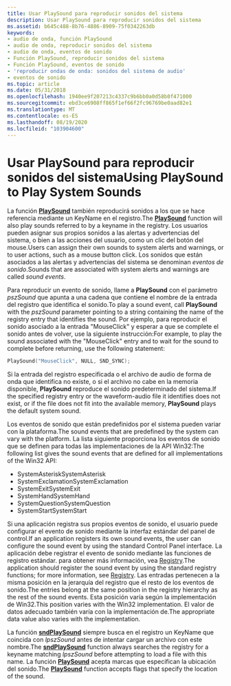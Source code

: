 ```yaml
---
title: Usar PlaySound para reproducir sonidos del sistema
description: Usar PlaySound para reproducir sonidos del sistema
ms.assetid: b645c488-8b76-4886-8909-75f0342263db
keywords:
- audio de onda, función PlaySound
- audio de onda, reproducir sonidos del sistema
- audio de onda, eventos de sonido
- Función PlaySound, reproducir sonidos del sistema
- Función PlaySound, eventos de sonido
- 'reproducir ondas de onda: sonidos del sistema de audio'
- eventos de sonido
ms.topic: article
ms.date: 05/31/2018
ms.openlocfilehash: 1940ee9f207213c4337c9b6bb0a0d58b0f471000
ms.sourcegitcommit: ebd3ce6908ff865f1ef66f2fc96769be0aad82e1
ms.translationtype: MT
ms.contentlocale: es-ES
ms.lasthandoff: 08/19/2020
ms.locfileid: "103904600"
---
```

# <a name="using-playsound-to-play-system-sounds"></a><span data-ttu-id="528bc-110">Usar PlaySound para reproducir sonidos del sistema</span><span class="sxs-lookup"><span data-stu-id="528bc-110">Using PlaySound to Play System Sounds</span></span>

<span data-ttu-id="528bc-111">La función [**PlaySound**](/previous-versions//dd743680(v=vs.85)) también reproducirá sonidos a los que se hace referencia mediante un KeyName en el registro.</span><span class="sxs-lookup"><span data-stu-id="528bc-111">The [**PlaySound**](/previous-versions//dd743680(v=vs.85)) function will also play sounds referred to by a keyname in the registry.</span></span> <span data-ttu-id="528bc-112">Los usuarios pueden asignar sus propios sonidos a las alertas y advertencias del sistema, o bien a las acciones del usuario, como un clic del botón del mouse.</span><span class="sxs-lookup"><span data-stu-id="528bc-112">Users can assign their own sounds to system alerts and warnings, or to user actions, such as a mouse button click.</span></span> <span data-ttu-id="528bc-113">Los sonidos que están asociados a las alertas y advertencias del sistema se denominan *eventos de sonido*.</span><span class="sxs-lookup"><span data-stu-id="528bc-113">Sounds that are associated with system alerts and warnings are called *sound events*.</span></span>

<span data-ttu-id="528bc-114">Para reproducir un evento de sonido, llame a **PlaySound** con el parámetro *pszSound* que apunta a una cadena que contiene el nombre de la entrada del registro que identifica el sonido.</span><span class="sxs-lookup"><span data-stu-id="528bc-114">To play a sound event, call **PlaySound** with the *pszSound* parameter pointing to a string containing the name of the registry entry that identifies the sound.</span></span> <span data-ttu-id="528bc-115">Por ejemplo, para reproducir el sonido asociado a la entrada "MouseClick" y esperar a que se complete el sonido antes de volver, use la siguiente instrucción:</span><span class="sxs-lookup"><span data-stu-id="528bc-115">For example, to play the sound associated with the "MouseClick" entry and to wait for the sound to complete before returning, use the following statement:</span></span>


```C++
PlaySound("MouseClick", NULL, SND_SYNC); 
```



<span data-ttu-id="528bc-116">Si la entrada del registro especificada o el archivo de audio de forma de onda que identifica no existe, o si el archivo no cabe en la memoria disponible, **PlaySound** reproduce el sonido predeterminado del sistema.</span><span class="sxs-lookup"><span data-stu-id="528bc-116">If the specified registry entry or the waveform-audio file it identifies does not exist, or if the file does not fit into the available memory, **PlaySound** plays the default system sound.</span></span>

<span data-ttu-id="528bc-117">Los eventos de sonido que están predefinidos por el sistema pueden variar con la plataforma.</span><span class="sxs-lookup"><span data-stu-id="528bc-117">The sound events that are predefined by the system can vary with the platform.</span></span> <span data-ttu-id="528bc-118">La lista siguiente proporciona los eventos de sonido que se definen para todas las implementaciones de la API Win32:</span><span class="sxs-lookup"><span data-stu-id="528bc-118">The following list gives the sound events that are defined for all implementations of the Win32 API:</span></span>

-   <span data-ttu-id="528bc-119">SystemAsterisk</span><span class="sxs-lookup"><span data-stu-id="528bc-119">SystemAsterisk</span></span>
-   <span data-ttu-id="528bc-120">SystemExclamation</span><span class="sxs-lookup"><span data-stu-id="528bc-120">SystemExclamation</span></span>
-   <span data-ttu-id="528bc-121">SystemExit</span><span class="sxs-lookup"><span data-stu-id="528bc-121">SystemExit</span></span>
-   <span data-ttu-id="528bc-122">SystemHand</span><span class="sxs-lookup"><span data-stu-id="528bc-122">SystemHand</span></span>
-   <span data-ttu-id="528bc-123">SystemQuestion</span><span class="sxs-lookup"><span data-stu-id="528bc-123">SystemQuestion</span></span>
-   <span data-ttu-id="528bc-124">SystemStart</span><span class="sxs-lookup"><span data-stu-id="528bc-124">SystemStart</span></span>

<span data-ttu-id="528bc-125">Si una aplicación registra sus propios eventos de sonido, el usuario puede configurar el evento de sonido mediante la interfaz estándar del panel de control.</span><span class="sxs-lookup"><span data-stu-id="528bc-125">If an application registers its own sound events, the user can configure the sound event by using the standard Control Panel interface.</span></span> <span data-ttu-id="528bc-126">La aplicación debe registrar el evento de sonido mediante las funciones de registro estándar. para obtener más información, vea [Registry](../sysinfo/registry.md).</span><span class="sxs-lookup"><span data-stu-id="528bc-126">The application should register the sound event by using the standard registry functions; for more information, see [Registry](../sysinfo/registry.md).</span></span> <span data-ttu-id="528bc-127">Las entradas pertenecen a la misma posición en la jerarquía del registro que el resto de los eventos de sonido.</span><span class="sxs-lookup"><span data-stu-id="528bc-127">The entries belong at the same position in the registry hierarchy as the rest of the sound events.</span></span> <span data-ttu-id="528bc-128">Esta posición varía según la implementación de Win32.</span><span class="sxs-lookup"><span data-stu-id="528bc-128">This position varies with the Win32 implementation.</span></span> <span data-ttu-id="528bc-129">El valor de datos adecuado también varía con la implementación de.</span><span class="sxs-lookup"><span data-stu-id="528bc-129">The appropriate data value also varies with the implementation.</span></span>

<span data-ttu-id="528bc-130">La función [**sndPlaySound**](/previous-versions//dd798676(v=vs.85)) siempre busca en el registro un KeyName que coincida con *lpszSound* antes de intentar cargar un archivo con este nombre.</span><span class="sxs-lookup"><span data-stu-id="528bc-130">The [**sndPlaySound**](/previous-versions//dd798676(v=vs.85)) function always searches the registry for a keyname matching *lpszSound* before attempting to load a file with this name.</span></span> <span data-ttu-id="528bc-131">La función [**PlaySound**](/previous-versions//dd743680(v=vs.85)) acepta marcas que especifican la ubicación del sonido.</span><span class="sxs-lookup"><span data-stu-id="528bc-131">The [**PlaySound**](/previous-versions//dd743680(v=vs.85)) function accepts flags that specify the location of the sound.</span></span>

 

 